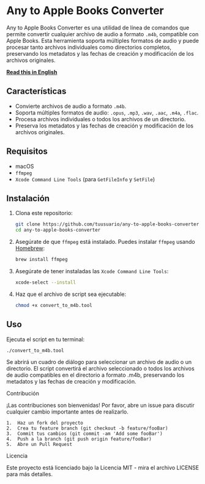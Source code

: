 # Any to Apple Books Converter

Any to Apple Books Converter es una utilidad de línea de comandos que permite convertir cualquier archivo de audio a formato `.m4b`, compatible con Apple Books. Esta herramienta soporta múltiples formatos de audio y puede procesar tanto archivos individuales como directorios completos, preservando los metadatos y las fechas de creación y modificación de los archivos originales.

**[Read this in English](README.md)**

## Características

- Convierte archivos de audio a formato `.m4b`.
- Soporta múltiples formatos de audio: `.opus`, `.mp3`, `.wav`, `.aac`, `.m4a`, `.flac`.
- Procesa archivos individuales o todos los archivos de un directorio.
- Preserva los metadatos y las fechas de creación y modificación de los archivos originales.

## Requisitos

- macOS
- `ffmpeg`
- `Xcode Command Line Tools` (para `GetFileInfo` y `SetFile`)

## Instalación

1. Clona este repositorio:

   ```sh
   git clone https://github.com/tuusuario/any-to-apple-books-converter.git
   cd any-to-apple-books-converter
   ```

2. Asegúrate de que `ffmpeg` está instalado. Puedes instalar `ffmpeg` usando [Homebrew](https://brew.sh):

   ```sh
   brew install ffmpeg
   ```

3. Asegúrate de tener instaladas las `Xcode Command Line Tools`:

   ```sh
   xcode-select --install
   ```

4. Haz que el archivo de script sea ejecutable:

   ```sh
   chmod +x convert_to_m4b.tool
   ```

## Uso

Ejecuta el script en tu terminal:

```sh
./convert_to_m4b.tool
```

Se abrirá un cuadro de diálogo para seleccionar un archivo de audio o un directorio. El script convertirá el archivo seleccionado o todos los archivos de audio compatibles en el directorio a formato .m4b, preservando los metadatos y las fechas de creación y modificación.

Contribución

¡Las contribuciones son bienvenidas! Por favor, abre un issue para discutir cualquier cambio importante antes de realizarlo.

    1.	Haz un fork del proyecto
    2.	Crea tu feature branch (git checkout -b feature/fooBar)
    3.	Commit tus cambios (git commit -am 'Add some fooBar')
    4.	Push a la branch (git push origin feature/fooBar)
    5.	Abre un Pull Request

Licencia

Este proyecto está licenciado bajo la Licencia MIT - mira el archivo LICENSE para más detalles.

